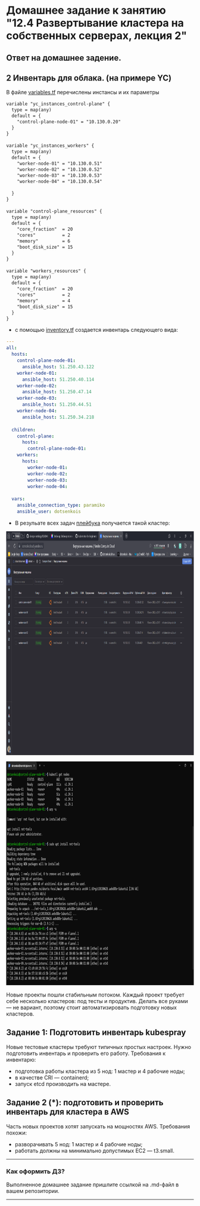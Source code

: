 # Домашнее задание к занятию "12.4 Развертывание кластера на собственных серверах, лекция 2"
## Ответ на домашнее задение.
## 2 Инвентарь для облака. (на примере YC)

В файле [variables.tf](./tf/terraform/variables.tf) перечислены инстансы и их параметры
```t
variable "yc_instances_control-plane" {
  type = map(any)
  default = {
    "control-plane-node-01" = "10.130.0.20"
  }
}

variable "yc_instances_workers" {
  type = map(any)
  default = {
    "worker-node-01" = "10.130.0.51"
    "worker-node-02" = "10.130.0.52"
    "worker-node-03" = "10.130.0.53"
    "worker-node-04" = "10.130.0.54"

  }
}

variable "control-plane_resources" {
  type = map(any)
  default = {
    "core_fraction"  = 20
    "cores"          = 2
    "memory"         = 6
    "boot_disk_size" = 15
  }
}

variable "workers_resources" {
  type = map(any)
  default = {
    "core_fraction"  = 20
    "cores"          = 2
    "memory"         = 4
    "boot_disk_size" = 15
  }
}
```
- с помощью [inventory.tf](./tf/terraform/inventory.tf)
создается инвентарь следующего вида:

```yml
---
all:
  hosts:
    control-plane-node-01:
      ansible_host: 51.250.43.122
    worker-node-01:
      ansible_host: 51.250.40.114
    worker-node-02:
      ansible_host: 51.250.47.14
    worker-node-03:
      ansible_host: 51.250.44.51
    worker-node-04:
      ansible_host: 51.250.34.218

  children:
    control-plane:
      hosts:
        control-plane-node-01:
    workers:
      hosts:
        worker-node-01:
        worker-node-02:
        worker-node-03:
        worker-node-04:

  vars:
    ansible_connection_type: paramiko
    ansible_user: dotsenkois

```
- В резульате всех задач [плейбука](./tf/playbook/site.yml) получается такой кластер: 

<p align="center">
  <img width="1200" height="600" alt="Скриншот" title="yandex cloud" src="./02-yc.png">
</p>

<p align="center">
  <img width="1200" height="600" alt="Скриншот" title="yandex cloud" src="./02-console.png">
</p>




Новые проекты пошли стабильным потоком. Каждый проект требует себе несколько кластеров: под тесты и продуктив. Делать все руками — не вариант, поэтому стоит автоматизировать подготовку новых кластеров.

## Задание 1: Подготовить инвентарь kubespray
Новые тестовые кластеры требуют типичных простых настроек. Нужно подготовить инвентарь и проверить его работу. Требования к инвентарю:
* подготовка работы кластера из 5 нод: 1 мастер и 4 рабочие ноды;
* в качестве CRI — containerd;
* запуск etcd производить на мастере.

## Задание 2 (*): подготовить и проверить инвентарь для кластера в AWS
Часть новых проектов хотят запускать на мощностях AWS. Требования похожи:
* разворачивать 5 нод: 1 мастер и 4 рабочие ноды;
* работать должны на минимально допустимых EC2 — t3.small.

---

### Как оформить ДЗ?

Выполненное домашнее задание пришлите ссылкой на .md-файл в вашем репозитории.

---
